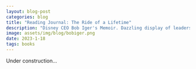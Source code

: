 ```yaml
---
layout: blog-post
categories: blog
title: "Reading Journal: The Ride of a Lifetime"
description: "Disney CEO Bob Iger's Memoir. Dazzling display of leadership, strategic thinking, emotional intelligence. Sneak peak inside the C-suite of a fortune 500 company"
image: assets/img/blog/bobiger.png
date: 2023-1-18
tags: books
---
```




Under construction...
